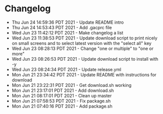 # Changelog

- Thu Jun 24 14:59:36 PDT 2021 - Update README intro
- Thu Jun 24 14:53:43 PDT 2021 - Add .gacprc file
- Wed Jun 23 11:42:12 PDT 2021 - Make changelog a list
- Wed Jun 23 11:38:53 PDT 2021 - Update download script to print nicely on small screens and to select latest version with the "select all" key
- Wed Jun 23 08:28:13 PDT 2021 - Change "one or multiple" to "one or more"
- Wed Jun 23 08:26:53 PDT 2021 - Update download script to install with -y
- Wed Jun 23 08:24:34 PDT 2021 - Update release.yml
- Mon Jun 21 23:34:42 PDT 2021 - Update README with instructions for download
- Mon Jun 21 23:22:31 PDT 2021 - Get download.sh working
- Mon Jun 21 23:17:01 PDT 2021 - Add download.sh
- Mon Jun 21 08:17:01 PDT 2021 - Clean up master
- Mon Jun 21 07:58:53 PDT 2021 - Fix package.sh
- Mon Jun 21 07:40:16 PDT 2021 - Add package.sh
